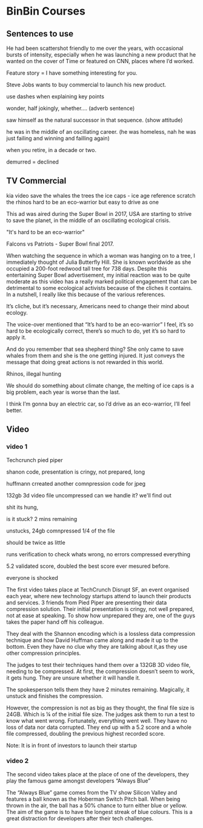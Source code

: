 # BinBin Courses

## Sentences to use

He had been scattershot friendly to me over the years, with occasional bursts of intensity, especially when he was launching a new product that he wanted on the cover of Time or featured on CNN, places where I’d worked.

Feature story = I have something interesting for you.

Steve Jobs wants to buy commercial to launch his new product.

use dashes when explaining key points

wonder, half jokingly, whether.... (adverb sentence)

saw himself as the natural successor in that sequence. (show attitude)

he was in the middle of an oscillating career. (he was homeless, nah he was just failing and winning and failling again)

when you retire, in a decade or two.

demurred = declined

## TV Commercial

kia video
save the whales
the trees
the ice caps - ice age reference scratch
the rhinos
hard to be an eco-warrior but easy to drive as one

This ad was aired during the Super Bowl in 2017, USA are starting to strive to save the planet, in the middle of an oscillating ecological crisis.

"It's hard to be an eco-warrior"

Falcons vs Patriots - Super Bowl final 2017.

When watching the sequence in which a woman was hanging on to a tree, I immediately thought of Julia Butterfly Hill. She is known worldwide as she occupied a 200-foot redwood tall tree for 738 days. Despite this entertaining Super Bowl advertisement, my initial reaction was to be quite moderate as this video has a really marked political engagement that can be detrimental to some ecological activists because of the cliches it contains. In a nutshell, I really like this because of the various references.

It’s cliche, but it’s necessary, Americans need to change their mind about ecology.

The voice-over mentioned that “It’s hard to be an eco-warrior” I feel, it’s so hard to be ecologically correct, there’s so much to do, yet it’s so hard to apply it.

And do you remember that sea shepherd thing? She only came to save whales from them and she is the one getting injured. It just conveys the message that doing great actions is not rewarded in this world.

Rhinos, illegal hunting

We should do something about climate change, the melting of ice caps is a big problem, each year is worse than the last.

I think I’m gonna buy an electric car, so I’d drive as an eco-warrior, I’ll feel better.

## Video

### video 1

Techcrunch
pied piper

shanon code, presentation is cringy, not prepared, long

huffmann crreated another comnpression code for jpeg

132gb 3d video file uncompressed
can we handle it? we'll find out

shit its hung,

is it stuck? 2 mins remaining

unstucks, 24gb comnpressed 1/4 of the file

should be twice as little

runs verification to check whats wrong, no errors compressed everything

5.2 validated score,  doubled the best score ever mesured before.

everyone is shocked

The first video takes place at TechCrunch Disrupt SF, an event organised each year, where new technology startups attend to launch their products and services.
3 friends from Pied Piper are presenting their data compression solution. Their initial presentation is cringy, not well prepared, not at ease at speaking. To show how unprepared they are, one of the guys takes the paper hand off his colleague.

They deal with the Shannon encoding which is a lossless data compression technique and how David Huffman came along and made it up to the bottom. Even they have no clue why they are talking about it,as they use other compression principles. 

The judges to test their techniques hand them over a 132GB 3D video file, needing to be compressed. 
At first, the compression doesn’t seem to work, it gets hung. They are unsure whether it will handle it. 

The spokesperson tells them they have 2 minutes remaining. Magically, it unstuck and finishes the compression. 

However, the compression is not as big as they thought, the final file size is 24GB. Which is ¼ of the initial file size. 
The judges ask them to run a test to know what went wrong. Fortunately, everything went well. They have no loss of data nor data corrupted. 
They end up with a 5.2 score and a whole file compressed, doubling the previous highest recorded score.

Note: It is in front of investors to launch their startup

### video 2

The second video takes place at the place of one of the developers, they play the famous game amongst developers “Always Blue” 

The “Always Blue” game comes from the TV show Silicon Valley and features a ball known as the Hoberman Switch Pitch ball. When being thrown in the air, the ball has a 50% chance to turn either blue or yellow. The aim of the game is to have the longest streak of blue colours. This is a great distraction for developers after their tech challenges.
